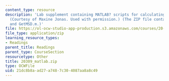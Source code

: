 ```yaml
---
content_type: resource
description: 'Lab supplement containing MATLAB? scripts for calculating MSD and G*.
  (Courtesy of Maxine Jonas. Used with permission.) (The ZIP file contains: GetGstar.m
  and GetMSD.m.)'
file: https://ol-ocw-studio-app-production.s3.amazonaws.com/courses/20-309-biological-engineering-ii-instrumentation-and-measurement-fall-2006/21dc8b8aad27a7487c304087aa8a8c49_20309_matlab.zip
file_type: application/zip
learning_resource_types:
- Readings
parent_title: Readings
parent_type: CourseSection
resourcetype: Other
title: 20309_matlab.zip
type: OCWFile
uid: 21dc8b8a-ad27-a748-7c30-4087aa8a8c49
---
```


